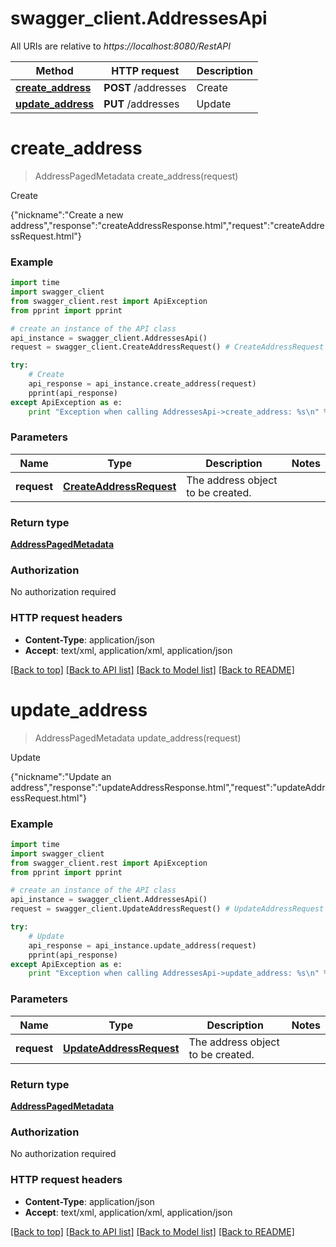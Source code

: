# swagger_client.AddressesApi

All URIs are relative to *https://localhost:8080/RestAPI*

Method | HTTP request | Description
------------- | ------------- | -------------
[**create_address**](AddressesApi.md#create_address) | **POST** /addresses | Create
[**update_address**](AddressesApi.md#update_address) | **PUT** /addresses | Update


# **create_address**
> AddressPagedMetadata create_address(request)

Create

{\"nickname\":\"Create a new address\",\"response\":\"createAddressResponse.html\",\"request\":\"createAddressRequest.html\"}

### Example 
```python
import time
import swagger_client
from swagger_client.rest import ApiException
from pprint import pprint

# create an instance of the API class
api_instance = swagger_client.AddressesApi()
request = swagger_client.CreateAddressRequest() # CreateAddressRequest | The address object to be created.

try: 
    # Create
    api_response = api_instance.create_address(request)
    pprint(api_response)
except ApiException as e:
    print "Exception when calling AddressesApi->create_address: %s\n" % e
```

### Parameters

Name | Type | Description  | Notes
------------- | ------------- | ------------- | -------------
 **request** | [**CreateAddressRequest**](CreateAddressRequest.md)| The address object to be created. | 

### Return type

[**AddressPagedMetadata**](AddressPagedMetadata.md)

### Authorization

No authorization required

### HTTP request headers

 - **Content-Type**: application/json
 - **Accept**: text/xml, application/xml, application/json

[[Back to top]](#) [[Back to API list]](../README.md#documentation-for-api-endpoints) [[Back to Model list]](../README.md#documentation-for-models) [[Back to README]](../README.md)

# **update_address**
> AddressPagedMetadata update_address(request)

Update

{\"nickname\":\"Update an address\",\"response\":\"updateAddressResponse.html\",\"request\":\"updateAddressRequest.html\"}

### Example 
```python
import time
import swagger_client
from swagger_client.rest import ApiException
from pprint import pprint

# create an instance of the API class
api_instance = swagger_client.AddressesApi()
request = swagger_client.UpdateAddressRequest() # UpdateAddressRequest | The address object to be created.

try: 
    # Update
    api_response = api_instance.update_address(request)
    pprint(api_response)
except ApiException as e:
    print "Exception when calling AddressesApi->update_address: %s\n" % e
```

### Parameters

Name | Type | Description  | Notes
------------- | ------------- | ------------- | -------------
 **request** | [**UpdateAddressRequest**](UpdateAddressRequest.md)| The address object to be created. | 

### Return type

[**AddressPagedMetadata**](AddressPagedMetadata.md)

### Authorization

No authorization required

### HTTP request headers

 - **Content-Type**: application/json
 - **Accept**: text/xml, application/xml, application/json

[[Back to top]](#) [[Back to API list]](../README.md#documentation-for-api-endpoints) [[Back to Model list]](../README.md#documentation-for-models) [[Back to README]](../README.md)


